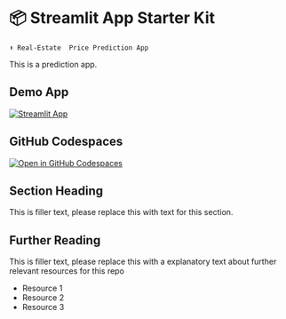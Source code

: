 # 📦 Streamlit App Starter Kit 
```
⬆️ Real-Estate  Price Prediction App
```

This is a prediction app.

## Demo App

[![Streamlit App](https://static.streamlit.io/badges/streamlit_badge_black_white.svg)](https://predrealml.streamlit.app/)

## GitHub Codespaces

[![Open in GitHub Codespaces](https://github.com/codespaces/badge.svg)](https://codespaces.new/streamlit/predrealml?quickstart=1)

## Section Heading

This is filler text, please replace this with text for this section.

## Further Reading

This is filler text, please replace this with a explanatory text about further relevant resources for this repo
- Resource 1
- Resource 2
- Resource 3
